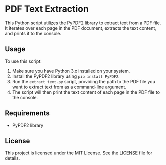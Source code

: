 
# PDF Text Extraction

This Python script utilizes the PyPDF2 library to extract text from a PDF file. It iterates over each page in the PDF document, extracts the text content, and prints it to the console.

## Usage

To use this script:

1. Make sure you have Python 3.x installed on your system.
2. Install the PyPDF2 library using `pip install PyPDF2`.
3. Run the `extract_text.py` script, providing the path to the PDF file you want to extract text from as a command-line argument.
4. The script will then print the text content of each page in the PDF file to the console.


## Requirements

- PyPDF2 library

## License

This project is licensed under the MIT License. See the [LICENSE](LICENSE) file for details.